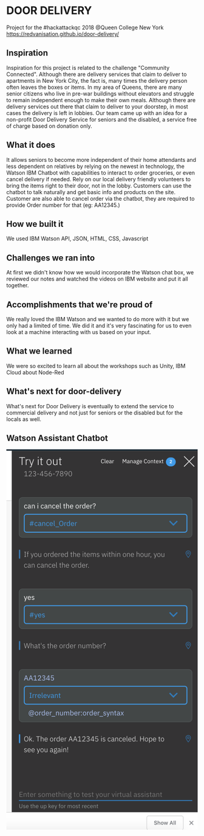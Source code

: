 # DOOR DELIVERY
Project for the #hackattackqc 2018 @Queen College New York https://redvanisation.github.io/door-delivery/

## Inspiration
Inspiration for this project is related to the challenge "Community Connected". Although there are delivery services that claim to deliver to apartments in New York City, the fact is, many times the delivery person often leaves the boxes or items. In my area of Queens, there are many senior citizens who live in pre-war buildings without elevators and struggle to remain independent enough to make their own meals. Although there are delivery services out there that claim to deliver to your doorstep, in most cases the delivery is left in lobbies. Our team came up with an idea for a non-profit Door Delivery Service for seniors and the disabled, a service free of charge based on donation only.

## What it does
It allows seniors to become more independent of their home attendants and less dependent on relatives by relying on the newest in technology, the Watson IBM Chatbot with capabilities to interact to order groceries, or even cancel delivery if needed. Rely on our local delivery friendly volunteers to bring the items right to their door, not in the lobby. Customers can use the chatbot to talk naturally and get basic info and products on the site. Customer are also able to cancel order via the chatbot, they are required to provide Order number for that (eg: AA12345.)

## How we built it
We used IBM Watson API, JSON, HTML, CSS, Javascript

## Challenges we ran into
At first we didn't know how we would incorporate the Watson chat box, we reviewed our notes and watched the videos on IBM website and put it all together. 

## Accomplishments that we're proud of
We really loved the IBM Watson and we wanted to do more with it but we only had a limited of time. We did it and it's very fascinating for us to even look at a machine interacting with us based on your input. 

## What we learned
We were so excited to learn all about the workshops such as Unity, IBM Cloud about Node-Red

## What's next for door-delivery
What's next for Door Delivery is eventually to extend the service to commercial delivery and not just for seniors or the disabled but for the locals as well.

## Watson Assistant Chatbot
![alt text](https://github.com/Redvanisation/door-delivery/blob/master/img/111.png)
